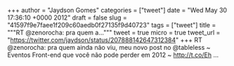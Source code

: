 
+++
author = "Jaydson Gomes"
categories = ["tweet"]
date = "Wed May 30 17:36:10 +0000 2012"
draft = false
slug = "41597f9e7faee1f209c60aedb0f27135f9d40723"
tags = ["tweet"]
title = """RT @zenorocha: pra quem a..."""
tweet = true
micro = true
tweet_url = "https://twitter.com/jaydson/status/207888142647312384"
+++
RT @zenorocha: pra quem ainda não viu, meu novo post no @tableless ~ Eventos Front-end que você não pode perder em 2012 ~ http://t.co/Eh ...

